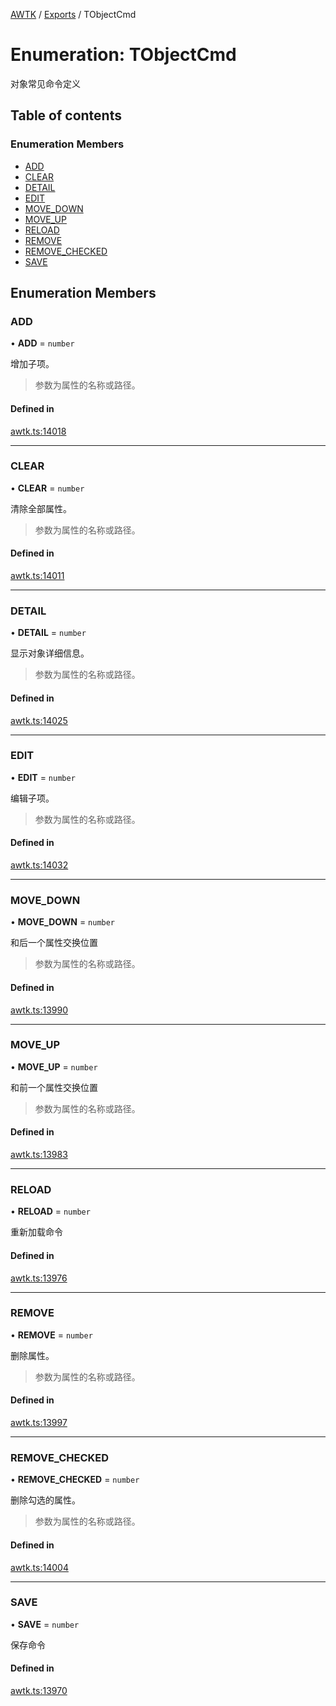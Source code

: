 [AWTK](../README.md) / [Exports](../modules.md) / TObjectCmd

# Enumeration: TObjectCmd

对象常见命令定义

## Table of contents

### Enumeration Members

- [ADD](TObjectCmd.md#add)
- [CLEAR](TObjectCmd.md#clear)
- [DETAIL](TObjectCmd.md#detail)
- [EDIT](TObjectCmd.md#edit)
- [MOVE\_DOWN](TObjectCmd.md#move_down)
- [MOVE\_UP](TObjectCmd.md#move_up)
- [RELOAD](TObjectCmd.md#reload)
- [REMOVE](TObjectCmd.md#remove)
- [REMOVE\_CHECKED](TObjectCmd.md#remove_checked)
- [SAVE](TObjectCmd.md#save)

## Enumeration Members

### ADD

• **ADD** = `number`

增加子项。
>参数为属性的名称或路径。

#### Defined in

[awtk.ts:14018](https://github.com/zlgopen/awtk-binding/blob/145cdd58/tools/code_gen/js/output/awtk.ts#L14018)

___

### CLEAR

• **CLEAR** = `number`

清除全部属性。
>参数为属性的名称或路径。

#### Defined in

[awtk.ts:14011](https://github.com/zlgopen/awtk-binding/blob/145cdd58/tools/code_gen/js/output/awtk.ts#L14011)

___

### DETAIL

• **DETAIL** = `number`

显示对象详细信息。
>参数为属性的名称或路径。

#### Defined in

[awtk.ts:14025](https://github.com/zlgopen/awtk-binding/blob/145cdd58/tools/code_gen/js/output/awtk.ts#L14025)

___

### EDIT

• **EDIT** = `number`

编辑子项。
>参数为属性的名称或路径。

#### Defined in

[awtk.ts:14032](https://github.com/zlgopen/awtk-binding/blob/145cdd58/tools/code_gen/js/output/awtk.ts#L14032)

___

### MOVE\_DOWN

• **MOVE\_DOWN** = `number`

和后一个属性交换位置
>参数为属性的名称或路径。

#### Defined in

[awtk.ts:13990](https://github.com/zlgopen/awtk-binding/blob/145cdd58/tools/code_gen/js/output/awtk.ts#L13990)

___

### MOVE\_UP

• **MOVE\_UP** = `number`

和前一个属性交换位置
>参数为属性的名称或路径。

#### Defined in

[awtk.ts:13983](https://github.com/zlgopen/awtk-binding/blob/145cdd58/tools/code_gen/js/output/awtk.ts#L13983)

___

### RELOAD

• **RELOAD** = `number`

重新加载命令

#### Defined in

[awtk.ts:13976](https://github.com/zlgopen/awtk-binding/blob/145cdd58/tools/code_gen/js/output/awtk.ts#L13976)

___

### REMOVE

• **REMOVE** = `number`

删除属性。
>参数为属性的名称或路径。

#### Defined in

[awtk.ts:13997](https://github.com/zlgopen/awtk-binding/blob/145cdd58/tools/code_gen/js/output/awtk.ts#L13997)

___

### REMOVE\_CHECKED

• **REMOVE\_CHECKED** = `number`

删除勾选的属性。
>参数为属性的名称或路径。

#### Defined in

[awtk.ts:14004](https://github.com/zlgopen/awtk-binding/blob/145cdd58/tools/code_gen/js/output/awtk.ts#L14004)

___

### SAVE

• **SAVE** = `number`

保存命令

#### Defined in

[awtk.ts:13970](https://github.com/zlgopen/awtk-binding/blob/145cdd58/tools/code_gen/js/output/awtk.ts#L13970)
